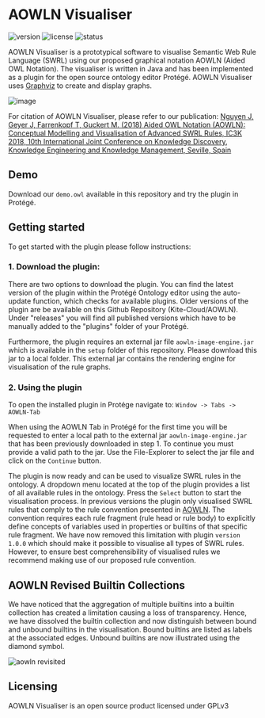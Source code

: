 # AOWLN Visualiser
![version](https://img.shields.io/badge/version-1.0.0-blue) ![license](https://img.shields.io/badge/license-GPLv3-purple) ![status](https://img.shields.io/badge/activity%20status-paused-lightgrey)

AOWLN Visualiser is a prototypical software to visualise Semantic Web Rule Language (SWRL) using our proposed graphical notation AOWLN (Aided OWL Notation). The visualiser is written in Java and has been implemented as a plugin for the open source ontology editor Protégé. AOWLN Visualiser uses [Graphviz](https://www.graphviz.org/) to create and display graphs. 

![image](https://user-images.githubusercontent.com/20316120/117473296-163dd300-af5a-11eb-97e7-883ecff1ad8e.png)


For citation of AOWLN Visualiser, please refer to our publication:
[Nguyen J, Geyer J, Farrenkopf T, Guckert M. (2018) Aided OWL Notation (AOWLN): Conceptual Modelling and Visualisation of Advanced SWRL Rules, IC3K 2018, 10th International Joint Conference on Knowledge Discovery, Knowledge Engineering and Knowledge Management, Seville, Spain](http://bit.ly/AOWLN-Paper)


## Demo
Download our `demo.owl` available in this repository and try the plugin in Protégé.


## Getting started
To get started with the plugin please follow instructions: 

### 1. Download the plugin:
There are two options to download the plugin. 
You can find the latest version of the plugin within the Protégé Ontology editor using the auto-update function, which checks for available plugins. Older versions of the plugin are be available on this Github Repository (Kite-Cloud/AOWLN). Under "releases" you will find all published versions which have to be manually added to the "plugins" folder of your Protégé.

Furthermore, the plugin requires an external jar file `aowln-image-engine.jar` which is available in the `setup` folder of this repository. Please download this jar to a local folder. This external jar contains the rendering engine for visualisation of the rule graphs.

### 2. Using the plugin
To open the installed plugin in Protége navigate to: `Window -> Tabs -> AOWLN-Tab`

When using the AOWLN Tab in Protégé for the first time you will be requested to enter a local path to the external jar `aowln-image-engine.jar` that has been previously downloaded in step 1. To continue you must provide a valid path to the jar. Use the File-Explorer to select the jar file and click on the `Continue` button. 

The plugin is now ready and can be used to visualize SWRL rules in the ontology. A dropdown menu located at the top of the plugin provides a list of all available rules in the ontology. Press the `Select` button to start the visualisation process. In previous versions the plugin only visualised SWRL rules that comply to the rule convention presented in [AOWLN](http://bit.ly/AOWLN-Paper). The convention requires each rule fragment (rule head or rule body) to explicitly define concepts of variables used in properties or builtins of that specific rule fragment.
We have now removed this limitation with plugin `version 1.0.0` which should make it possible to visualise all types of SWRL rules. However, to ensure best comprehensibility of visualised rules we recommend making use of our proposed rule convention. 

## AOWLN Revised Builtin Collections
We have noticed that the aggregation of multiple builtins into a builtin collection has created a limitation causing a loss of transparency. Hence, we have dissolved the builtin collection and now distinguish between bound and unbound builtins in the visualisation. Bound builtins are listed as labels at the associated edges. Unbound builtins are now illustrated using the diamond symbol. 

![aowln revisited](https://user-images.githubusercontent.com/20316120/117967936-ead63200-b325-11eb-8e05-026ad499304e.png)


## Licensing
AOWLN Visualiser is an open source product licensed under GPLv3
